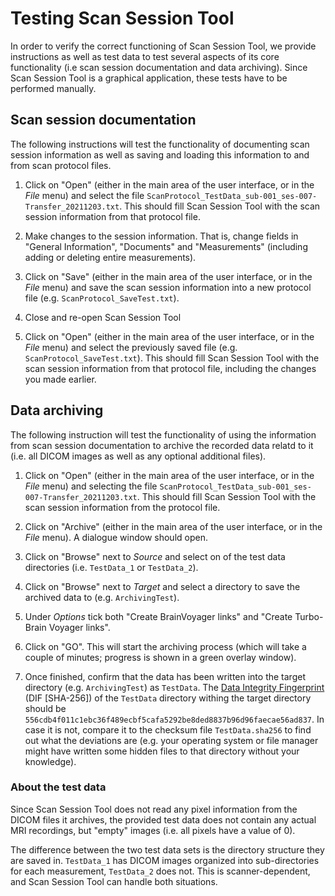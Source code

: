 # Testing Scan Session Tool
In order to verify the correct functioning of Scan Session Tool, we provide
instructions as well as test data to test several aspects of its core
functionality (i.e scan session documentation and data archiving). Since Scan
Session Tool is a graphical application, these tests have to be performed
manually.

## Scan session documentation
The following instructions will test the functionality of documenting scan
session information as well as saving and loading this information to and from
scan protocol files.

1. Click on "Open" (either in the main area of the user interface, or in the
_File_ menu) and select the file
`ScanProtocol_TestData_sub-001_ses-007-Transfer_20211203.txt`. This should
fill Scan Session Tool with the scan session information from that protocol
file.

2. Make changes to the session information. That is, change fields in "General
Information", "Documents" and "Measurements" (including adding or deleting
entire measurements).

3. Click on "Save" (either in the main area of the user interface, or in the
_File_ menu) and save the scan session information into a
new protocol file (e.g. `ScanProtocol_SaveTest.txt`).

4. Close and re-open Scan Session Tool

5. Click on "Open" (either in the main area of the user interface, or in the
_File_ menu) and select the previously saved file (e.g.
`ScanProtocol_SaveTest.txt`). This should fill Scan Session Tool with the scan
session information from that protocol file, including the changes you made
earlier.

## Data archiving
The following instruction will test the functionality of using the information
from scan session documentation to archive the recorded data relatd to it (i.e.
all DICOM images as well as any optional additional files).

1. Click on "Open" (either in the main area of the user interface, or in the
_File_ menu) and selecting the file
`ScanProtocol_TestData_sub-001_ses-007-Transfer_20211203.txt`. This should fill
Scan Session Tool with the scan session information from the protocol file.

2. Click on "Archive" (either in the main area of the user interface, or in the
_File_ menu). A dialogue window should open.

3. Click on "Browse" next to _Source_ and select on of the test data
directories (i.e. `TestData_1` or `TestData_2`).

4. Click on "Browse" next to _Target_ and select a directory to save the
archived data to (e.g. `ArchivingTest`).

5. Under _Options_ tick both "Create BrainVoyager links" and "Create
Turbo-Brain Voyager links".

6. Click on "GO". This will start the archiving process (which will take
a couple of minutes; progress is shown in a green overlay window).

7. Once finished, confirm that the data has been written into the target
directory (e.g. `ArchivingTest`) as `TestData`. The
[Data Integrity Fingerprint](https://expyriment.org/dataintegrityfingerprint/)
(DIF [SHA-256]) of the `TestData` directory withing the target directory should
be `556cdb4f011c1ebc36f489ecbf5cafa5292be8ded8837b96d96faecae56ad837`.
In case it is not, compare it to the checksum file `TestData.sha256` to find
out what the deviations are (e.g. your operating system or file manager might
have written some hidden files to that directory without your knowledge).

### About the test data
Since Scan Session Tool does not read any pixel information from the
DICOM files it archives, the provided test data does not contain any actual
MRI recordings, but "empty" images (i.e. all pixels have a value of 0).

The difference between the two test data sets is the directory structure they
are saved in. `TestData_1` has DICOM images organized into sub-directories for
each measurement, `TestData_2` does not. This is scanner-dependent, and Scan
Session Tool can handle both situations.


